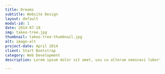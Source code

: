 ```yaml
---
title: Dreams
subtitle: Website Design
layout: default
modal-id: 1
date: 2014-07-18
img: takeo-tree.jpg
thumbnail: takeo-tree-thumbnail.jpg
alt: image-alt
project-date: April 2014
client: Start Bootstrap
category: Web Development
description: Lorem ipsum dolor sit amet, usu cu alterum nominavi lobortis. At duo novum diceret. Tantas apeirian vix et, usu sanctus postulant inciderint ut, populo diceret necessitatibus in vim. Cu eum dicam feugiat noluisse.

---
```

